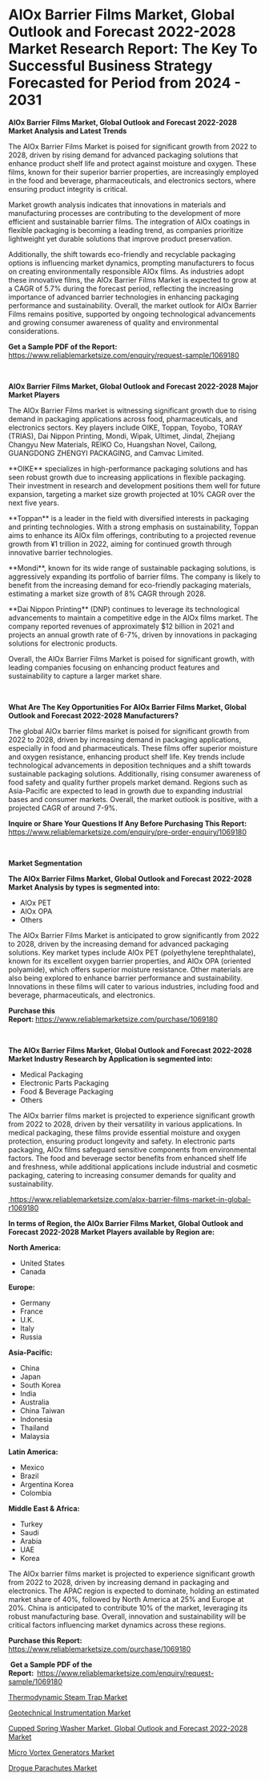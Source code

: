 <p><h1>AlOx Barrier Films Market, Global Outlook and Forecast 2022-2028 Market Research Report: The Key To Successful Business Strategy Forecasted for Period from 2024 - 2031</h1></p><p><strong>AlOx Barrier Films Market, Global Outlook and Forecast 2022-2028 Market Analysis and Latest Trends</strong></p>
<p><p>The AlOx Barrier Films Market is poised for significant growth from 2022 to 2028, driven by rising demand for advanced packaging solutions that enhance product shelf life and protect against moisture and oxygen. These films, known for their superior barrier properties, are increasingly employed in the food and beverage, pharmaceuticals, and electronics sectors, where ensuring product integrity is critical.</p><p>Market growth analysis indicates that innovations in materials and manufacturing processes are contributing to the development of more efficient and sustainable barrier films. The integration of AlOx coatings in flexible packaging is becoming a leading trend, as companies prioritize lightweight yet durable solutions that improve product preservation.</p><p>Additionally, the shift towards eco-friendly and recyclable packaging options is influencing market dynamics, prompting manufacturers to focus on creating environmentally responsible AlOx films. As industries adopt these innovative films, the AlOx Barrier Films Market is expected to grow at a CAGR of 5.7% during the forecast period, reflecting the increasing importance of advanced barrier technologies in enhancing packaging performance and sustainability. Overall, the market outlook for AlOx Barrier Films remains positive, supported by ongoing technological advancements and growing consumer awareness of quality and environmental considerations.</p></p>
<p><strong>Get a Sample PDF of the Report:&nbsp;</strong> <a href="https://www.reliablemarketsize.com/enquiry/request-sample/1069180">https://www.reliablemarketsize.com/enquiry/request-sample/1069180</a></p>
<p>&nbsp;</p>
<p><strong>AlOx Barrier Films Market, Global Outlook and Forecast 2022-2028 Major Market Players</strong></p>
<p><p>The AlOx Barrier Films market is witnessing significant growth due to rising demand in packaging applications across food, pharmaceuticals, and electronics sectors. Key players include OIKE, Toppan, Toyobo, TORAY (TRIAS), Dai Nippon Printing, Mondi, Wipak, Ultimet, Jindal, Zhejiang Changyu New Materials, REIKO Co, Huangshan Novel, Cailong, GUANGDONG ZHENGYI PACKAGING, and Camvac Limited.</p><p>**OIKE** specializes in high-performance packaging solutions and has seen robust growth due to increasing applications in flexible packaging. Their investment in research and development positions them well for future expansion, targeting a market size growth projected at 10% CAGR over the next five years.</p><p>**Toppan** is a leader in the field with diversified interests in packaging and printing technologies. With a strong emphasis on sustainability, Toppan aims to enhance its AlOx film offerings, contributing to a projected revenue growth from ¥1 trillion in 2022, aiming for continued growth through innovative barrier technologies.</p><p>**Mondi**, known for its wide range of sustainable packaging solutions, is aggressively expanding its portfolio of barrier films. The company is likely to benefit from the increasing demand for eco-friendly packaging materials, estimating a market size growth of 8% CAGR through 2028.</p><p>**Dai Nippon Printing** (DNP) continues to leverage its technological advancements to maintain a competitive edge in the AlOx films market. The company reported revenues of approximately $12 billion in 2021 and projects an annual growth rate of 6-7%, driven by innovations in packaging solutions for electronic products.</p><p>Overall, the AlOx Barrier Films Market is poised for significant growth, with leading companies focusing on enhancing product features and sustainability to capture a larger market share.</p></p>
<p>&nbsp;</p>
<p><strong>What Are The Key Opportunities For AlOx Barrier Films Market, Global Outlook and Forecast 2022-2028 Manufacturers?</strong></p>
<p><p>The global AlOx barrier films market is poised for significant growth from 2022 to 2028, driven by increasing demand in packaging applications, especially in food and pharmaceuticals. These films offer superior moisture and oxygen resistance, enhancing product shelf life. Key trends include technological advancements in deposition techniques and a shift towards sustainable packaging solutions. Additionally, rising consumer awareness of food safety and quality further propels market demand. Regions such as Asia-Pacific are expected to lead in growth due to expanding industrial bases and consumer markets. Overall, the market outlook is positive, with a projected CAGR of around 7-9%.</p></p>
<p><strong>Inquire or Share Your Questions If Any Before Purchasing This Report:</strong> <a href="https://www.reliablemarketsize.com/enquiry/pre-order-enquiry/1069180">https://www.reliablemarketsize.com/enquiry/pre-order-enquiry/1069180</a></p>
<p>&nbsp;</p>
<p><strong>Market Segmentation</strong></p>
<p><strong>The AlOx Barrier Films Market, Global Outlook and Forecast 2022-2028 Market Analysis by types is segmented into:</strong></p>
<p><ul><li>AlOx PET</li><li>AlOx OPA</li><li>Others</li></ul></p>
<p><p>The AlOx Barrier Films Market is anticipated to grow significantly from 2022 to 2028, driven by the increasing demand for advanced packaging solutions. Key market types include AlOx PET (polyethylene terephthalate), known for its excellent oxygen barrier properties, and AlOx OPA (oriented polyamide), which offers superior moisture resistance. Other materials are also being explored to enhance barrier performance and sustainability. Innovations in these films will cater to various industries, including food and beverage, pharmaceuticals, and electronics.</p></p>
<p><strong>Purchase this Report:&nbsp;</strong><a href="https://www.reliablemarketsize.com/purchase/1069180">https://www.reliablemarketsize.com/purchase/1069180</a></p>
<p>&nbsp;</p>
<p><strong>The AlOx Barrier Films Market, Global Outlook and Forecast 2022-2028 Market Industry Research by Application is segmented into:</strong></p>
<p><ul><li>Medical Packaging</li><li>Electronic Parts Packaging</li><li>Food & Beverage Packaging</li><li>Others</li></ul></p>
<p><p>The AlOx barrier films market is projected to experience significant growth from 2022 to 2028, driven by their versatility in various applications. In medical packaging, these films provide essential moisture and oxygen protection, ensuring product longevity and safety. In electronic parts packaging, AlOx films safeguard sensitive components from environmental factors. The food and beverage sector benefits from enhanced shelf life and freshness, while additional applications include industrial and cosmetic packaging, catering to increasing consumer demands for quality and sustainability.</p></p>
<p><a href="https://www.reliablemarketsize.com/alox-barrier-films-market-in-global-r1069180">&nbsp;https://www.reliablemarketsize.com/alox-barrier-films-market-in-global-r1069180</a></p>
<p><strong>In terms of Region, the AlOx Barrier Films Market, Global Outlook and Forecast 2022-2028 Market Players available by Region are:</strong></p>
<p>
    <p> <strong> North America: </strong>
        <ul>
            <li>United States</li>
            <li>Canada</li>
        </ul>
        </p> 
    <p> <strong> Europe: </strong>
        <ul>
            <li>Germany</li>
            <li>France</li>
            <li>U.K.</li>
            <li>Italy</li>
            <li>Russia</li>
        </ul>
        </p> 
    <p> <strong> Asia-Pacific: </strong>
        <ul>
            <li>China</li>
            <li>Japan</li>
            <li>South Korea</li>
            <li>India</li>
            <li>Australia</li>
            <li>China Taiwan</li>
            <li>Indonesia</li>
            <li>Thailand</li>
            <li>Malaysia</li>
        </ul>
        </p> 
    <p> <strong> Latin America: </strong>
        <ul>
            <li>Mexico</li>
            <li>Brazil</li>
            <li>Argentina Korea</li>
            <li>Colombia</li>
        </ul>
        </p> 
    <p> <strong> Middle East & Africa: </strong>
        <ul>
            <li>Turkey</li>
            <li>Saudi</li>
            <li>Arabia</li>
            <li>UAE</li>
            <li>Korea</li>
        </ul>
    </p>
    </p>
<p><p>The AlOx barrier films market is projected to experience significant growth from 2022 to 2028, driven by increasing demand in packaging and electronics. The APAC region is expected to dominate, holding an estimated market share of 40%, followed by North America at 25% and Europe at 20%. China is anticipated to contribute 10% of the market, leveraging its robust manufacturing base. Overall, innovation and sustainability will be critical factors influencing market dynamics across these regions.</p></p>
<p><strong>Purchase this Report: </strong><a href="https://www.reliablemarketsize.com/purchase/1069180">https://www.reliablemarketsize.com/purchase/1069180</a></p>
<p>&nbsp;<strong>Get a Sample PDF of the Report:&nbsp;&nbsp;</strong><a href="https://www.reliablemarketsize.com/enquiry/request-sample/1069180">https://www.reliablemarketsize.com/enquiry/request-sample/1069180</a></p>
<p><strong></strong></p>
<p><p><a href="https://medium.com/@aterneyax6/the-market-for-thermodynamic-steam-trap-market-is-examined-in-this-report-along-with-the-factors-9bb71f3f1f72">Thermodynamic Steam Trap Market</a></p><p><a href="https://medium.com/@kathydiaz655/the-geotechnical-instrumentation-market-industry-provides-a-comprehensive-and-current-analysis-of-d7f5e1ad14a5">Geotechnical Instrumentation Market</a></p><p><a href="https://github.com/pizolina/Market-Research-Report-List-6/blob/main/cupped-spring-washer-market-global-outlook-and-forecast-2022-2028-market.md">Cupped Spring Washer Market, Global Outlook and Forecast 2022-2028 Market</a></p><p><a href="https://www.linkedin.com/pulse/micro-vortex-generators-market-revolution-2024-2031-trends-xfjoe?trackingId=Ilw5QRZaSka4PX8qPeCCYQ%3D%3D">Micro Vortex Generators Market</a></p><p><a href="https://www.linkedin.com/pulse/global-market-pulse-trends-growth-analysis-drogue-parachutes-vweme?trackingId=q7TVNFQhSt6v6wN6HEGLCg%3D%3D">Drogue Parachutes Market</a></p></p>
